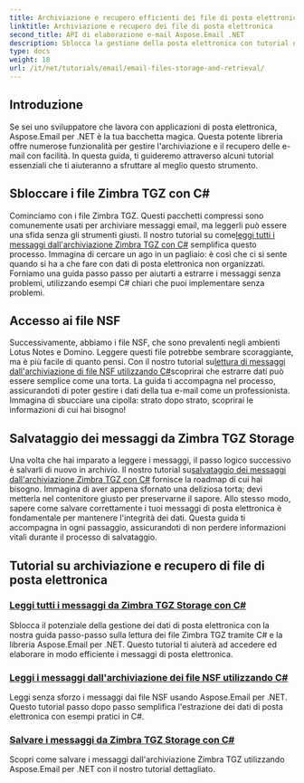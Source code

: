 ```yaml
---
title: Archiviazione e recupero efficienti dei file di posta elettronica con Aspose.Email
linktitle: Archiviazione e recupero dei file di posta elettronica
second_title: API di elaborazione e-mail Aspose.Email .NET
description: Sblocca la gestione della posta elettronica con tutorial dettagliati su Aspose.Email per .NET, che trattano la gestione dei file Zimbra TGZ e NSF in C#.
type: docs
weight: 18
url: /it/net/tutorials/email/email-files-storage-and-retrieval/
---
```

## Introduzione

Se sei uno sviluppatore che lavora con applicazioni di posta elettronica, Aspose.Email per .NET è la tua bacchetta magica. Questa potente libreria offre numerose funzionalità per gestire l'archiviazione e il recupero delle e-mail con facilità. In questa guida, ti guideremo attraverso alcuni tutorial essenziali che ti aiuteranno a sfruttare al meglio questo strumento.

## Sbloccare i file Zimbra TGZ con C#
Cominciamo con i file Zimbra TGZ. Questi pacchetti compressi sono comunemente usati per archiviare messaggi email, ma leggerli può essere una sfida senza gli strumenti giusti. Il nostro tutorial su come[leggi tutti i messaggi dall'archiviazione Zimbra TGZ con C#](./read-all-messages-from-zimbra-tgz-storage/) semplifica questo processo. Immagina di cercare un ago in un pagliaio: è così che ci si sente quando si ha a che fare con dati di posta elettronica non organizzati. Forniamo una guida passo passo per aiutarti a estrarre i messaggi senza problemi, utilizzando esempi C# chiari che puoi implementare senza problemi. 

## Accesso ai file NSF
 Successivamente, abbiamo i file NSF, che sono prevalenti negli ambienti Lotus Notes e Domino. Leggere questi file potrebbe sembrare scoraggiante, ma è più facile di quanto pensi. Con il nostro tutorial su[lettura di messaggi dall'archiviazione di file NSF utilizzando C#](./read-messages-from-nsf-files-storage/)scoprirai che estrarre dati può essere semplice come una torta. La guida ti accompagna nel processo, assicurandoti di poter gestire i dati della tua e-mail come un professionista. Immagina di sbucciare una cipolla: strato dopo strato, scoprirai le informazioni di cui hai bisogno!

## Salvataggio dei messaggi da Zimbra TGZ Storage
 Una volta che hai imparato a leggere i messaggi, il passo logico successivo è salvarli di nuovo in archivio. Il nostro tutorial su[salvataggio dei messaggi dall'archiviazione Zimbra TGZ con C#](./save-messages-from-zimbra-tgz-storage/) fornisce la roadmap di cui hai bisogno. Immagina di aver appena sfornato una deliziosa torta; devi metterla nel contenitore giusto per preservarne il sapore. Allo stesso modo, sapere come salvare correttamente i tuoi messaggi di posta elettronica è fondamentale per mantenere l'integrità dei dati. Questa guida ti accompagna in ogni passaggio, assicurandoti di non perdere informazioni vitali durante il processo di salvataggio.

## Tutorial su archiviazione e recupero di file di posta elettronica
### [Leggi tutti i messaggi da Zimbra TGZ Storage con C#](./read-all-messages-from-zimbra-tgz-storage/)
Sblocca il potenziale della gestione dei dati di posta elettronica con la nostra guida passo-passo sulla lettura dei file Zimbra TGZ tramite C# e la libreria Aspose.Email per .NET. Questo tutorial ti aiuterà ad accedere ed elaborare in modo efficiente i messaggi di posta elettronica.
### [Leggi i messaggi dall'archiviazione dei file NSF utilizzando C#](./read-messages-from-nsf-files-storage/)
Leggi senza sforzo i messaggi dai file NSF usando Aspose.Email per .NET. Questo tutorial passo dopo passo semplifica l'estrazione dei dati di posta elettronica con esempi pratici in C#.
### [Salvare i messaggi da Zimbra TGZ Storage con C#](./save-messages-from-zimbra-tgz-storage/)
Scopri come salvare i messaggi dall'archiviazione Zimbra TGZ utilizzando Aspose.Email per .NET con il nostro tutorial dettagliato.
